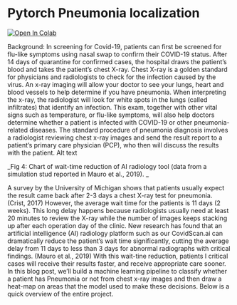 # Pytorch Pneumonia localization

[![Open In Colab](https://colab.research.google.com/assets/colab-badge.svg)](https://colab.research.google.com/drive/1H8SbSmrI3jjGL_8lWy1fPSeHsuL_Lp60)

Background:
In screening for Covid-19, patients can first be screened for flu-like symptoms using nasal swap to confirm their COVID-19 status. After 14 days of quarantine for confirmed cases, the hospital draws the patient’s blood and takes the patient’s chest X-ray. Chest X-ray is a golden standard for physicians and radiologists to check for the infection caused by the virus. An x-ray imaging will allow your doctor to see your lungs, heart and blood vessels to help determine if you have pneumonia. When interpreting the x-ray, the radiologist will look for white spots in the lungs (called infiltrates) that identify an infection. This exam, together with other vital signs such as temperature, or flu-like symptoms, will also help doctors determine whether a patient is infected with COVID-19 or other pneumonia-related diseases. The standard procedure of pneumonia diagnosis involves a radiologist reviewing chest x-ray images and send the result report to a patient’s primary care physician (PCP), who then will discuss the results with the patient. Alt text

_Fig 4: Chart of wait-time reduction of AI radiology tool (data from a simulation stud reported in Mauro et al., 2019). _

A survey by the University of Michigan shows that patients usually expect the result came back after 2-3 days a chest X-ray test for pneumonia. (Crist, 2017) However, the average wait time for the patients is 11 days (2 weeks). This long delay happens because radiologists usually need at least 20 minutes to review the X-ray while the number of images keeps stacking up after each operation day of the clinic. New research has found that an artificial intelligence (AI) radiology platform such as our CovidScan.ai can dramatically reduce the patient’s wait time significantly, cutting the average delay from 11 days to less than 3 days for abnormal radiographs with critical findings. (Mauro et al., 2019) With this wait-tine reduction, patients I critical cases will receive their results faster, and receive appropriate care sooner. In this blog post, we’ll build a machine learning pipeline to classify whether a patient has Pneumonia or not from chest x-ray images and then draw a heat-map  on areas that the model used to make these decisions. Below is a quick overview of the entire project.

